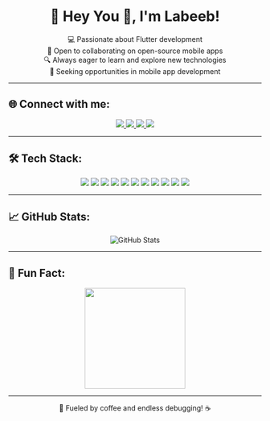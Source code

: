 <h1 align="center">👋 Hey You 🫵, I'm Labeeb!</h1>

<p align="center">
  💻 Passionate about Flutter development <br>
  🤝 Open to collaborating on open-source mobile apps <br>
  🔍 Always eager to learn and explore new technologies <br>
  🚀 Seeking opportunities in mobile app development <br>
</p>

---

## 🌐 Connect with me:
<p align="center">
  <a href="https://www.facebook.com/share/18CnJFgNAc/">
    <img src="https://img.shields.io/badge/Facebook-1877F2?style=for-the-badge&logo=facebook&logoColor=white&borderRadius=50">
  </a>
  <a href="https://www.instagram.com/beb_k7">
    <img src="https://img.shields.io/badge/Instagram-E4405F?style=for-the-badge&logo=instagram&logoColor=white&borderRadius=50">
  </a>
 
  <a href="https://t.me/beb_k7">
    <img src="https://img.shields.io/badge/Telegram-26A5E4?style=for-the-badge&logo=telegram&logoColor=white&borderRadius=50">
  </a>
  <a href="mailto:labeeb.kaleessi@gmail.com">
    <img src="https://img.shields.io/badge/Gmail-D14836?style=for-the-badge&logo=gmail&logoColor=white&borderRadius=50">
  </a>
</p>

---

## 🛠 Tech Stack:
<p align="center">
  <img src="https://img.shields.io/badge/Dart-0175C2?style=for-the-badge&logo=dart&logoColor=white&borderRadius=50">
  <img src="https://img.shields.io/badge/Flutter-02569B?style=for-the-badge&logo=flutter&logoColor=white&borderRadius=50">
  <img src="https://img.shields.io/badge/CSS3-1572B6?style=for-the-badge&logo=css3&logoColor=white&borderRadius=50">
  <img src="https://img.shields.io/badge/HTML5-E34F26?style=for-the-badge&logo=html5&logoColor=white&borderRadius=50">
  <img src="https://img.shields.io/badge/Java-ED8B00?style=for-the-badge&logo=java&logoColor=white&borderRadius=50">
  <img src="https://img.shields.io/badge/Firebase-FFCA28?style=for-the-badge&logo=firebase&logoColor=black&borderRadius=50">
  <img src="https://img.shields.io/badge/MySQL-4479A1?style=for-the-badge&logo=mysql&logoColor=white&borderRadius=50">
  <img src="https://img.shields.io/badge/SQLite-003B57?style=for-the-badge&logo=sqlite&logoColor=white&borderRadius=50">
  <img src="https://img.shields.io/badge/C%2B%2B-00599C?style=for-the-badge&logo=c%2B%2B&logoColor=white&borderRadius=50">
  <img src="https://img.shields.io/badge/C%23-239120?style=for-the-badge&logo=c-sharp&logoColor=white&borderRadius=50">
  <img src="https://img.shields.io/badge/JavaScript-F7DF1E?style=for-the-badge&logo=javascript&logoColor=black&borderRadius=50">
</p>

---

## 📈 GitHub Stats:
<p align="center">
  <img src="https://github-readme-stats.vercel.app/api?username=LabeebK&show_icons=true&theme=radical" alt="GitHub Stats">
</p>

---

## 🎉 Fun Fact:
<p align="center">
  <img src="https://media.giphy.com/media/QTfX9Ejfra3ZmNxh6B/giphy.gif" width="200">
</p>

---

<p align="center">🚀 Fueled by coffee and endless debugging! ☕</p>
